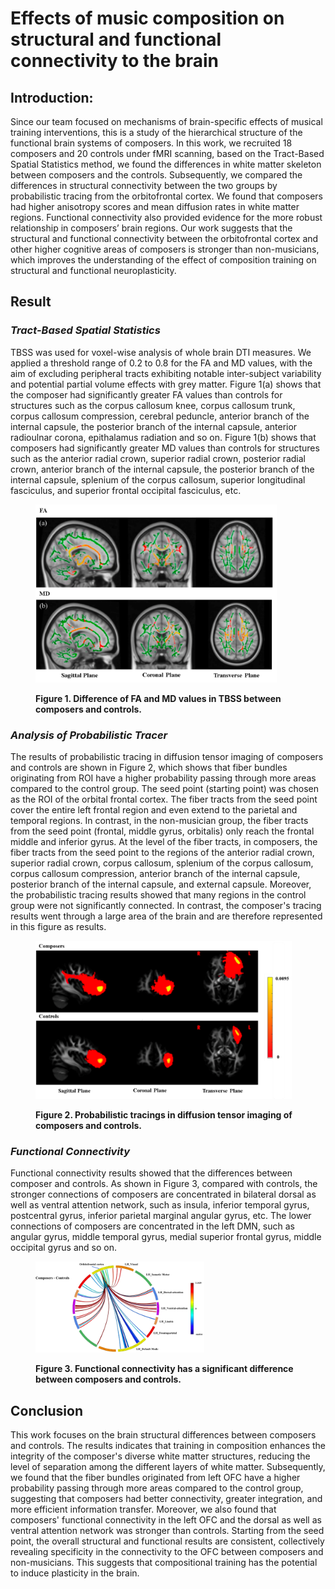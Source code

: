 # Effects of music composition on structural and functional connectivity to the brain 



## Introduction: 

Since our team focused on mechanisms of brain-specific effects of musical training interventions, this is a study of the hierarchical structure of the functional brain systems of composers. In this work, we recruited 18 composers and 20 controls under fMRI scanning, based on the Tract-Based Spatial Statistics method, we found the differences in white matter skeleton between composers and the controls. Subsequently, we compared the differences in structural connectivity between the two groups by probabilistic tracing from the orbitofrontal cortex. We found that composers had higher anisotropy scores and mean diffusion rates in white matter regions. Functional connectivity also provided evidence for the more robust relationship in composers’ brain regions. Our work suggests that the structural and functional connectivity between the orbitofrontal cortex and other higher cognitive areas of composers is stronger than non-musicians, which improves the understanding of the effect of composition training on structural and functional neuroplasticity.

 

 

## Result

### *Tract-Based Spatial Statistics*

TBSS was used for voxel-wise analysis of whole brain DTI measures. We applied a threshold range of 0.2 to 0.8 for the FA and MD values, with the aim of excluding peripheral tracts exhibiting notable inter-subject variability and potential partial volume effects with grey matter. Figure 1(a) shows that the composer had significantly greater FA values than controls for structures such as the corpus callosum knee, corpus callosum trunk, corpus callosum compression, cerebral peduncle, anterior branch of the internal capsule, the posterior branch of the internal capsule, anterior radioulnar corona, epithalamus radiation and so on. Figure 1(b) shows that composers had significantly greater MD values than controls for structures such as the anterior radial crown, superior radial crown, posterior radial crown, anterior branch of the internal capsule, the posterior branch of the internal capsule, splenium of the corpus callosum, superior longitudinal fasciculus, and superior frontal occipital fasciculus, etc.

<figure>
	<p><img src = "TBSS.png" style = "zoom:40%" /></p>
	<figcaption>
        <strong> Figure 1. Difference of FA and MD values in TBSS between composers and controls. </strong>
    </figcaption>
</figure>

### *Analysis of Probabilistic Tracer* 

The results of probabilistic tracing in diffusion tensor imaging of composers and controls are shown in Figure 2, which shows that fiber bundles originating from ROI have a higher probability passing through more areas compared to the control group. The seed point (starting point) was chosen as the ROI of the orbital frontal cortex. The fiber tracts from the seed point cover the entire left frontal region and even extend to the parietal and temporal regions. In contrast, in the non-musician group, the fiber tracts from the seed point (frontal, middle gyrus, orbitalis) only reach the frontal middle and inferior gyrus. At the level of the fiber tracts, in composers, the fiber tracts from the seed point to the regions of the anterior radial crown, superior radial crown, corpus callosum, splenium of the corpus callosum, corpus callosum compression, anterior branch of the internal capsule, posterior branch of the internal capsule, and external capsule. Moreover, the probabilistic tracing results showed that many regions in the control group were not significantly connected. In contrast, the composer's tracing results went through a large area of the brain and are therefore represented in this figure as results.

<figure>
	<p><img src = "Probabilistic Tracer.png" style = "zoom:40%" /></p>
	<figcaption>
        <strong> Figure 2. Probabilistic tracings in diffusion tensor imaging of composers and controls. </strong>
    </figcaption>
</figure>


### *Functional Connectivity* 

Functional connectivity results showed that the differences between composer and controls. As shown in Figure 3, compared with controls, the stronger connections of composers are concentrated in bilateral dorsal as well as ventral attention network, such as insula, inferior temporal gyrus, postcentral gyrus, inferior parietal marginal angular gyrus, etc. The lower connections of composers are concentrated in the left DMN, such as angular gyrus, middle temporal gyrus, medial superior frontal gyrus, middle occipital gyrus and so on.

<figure>
	<p><img src = "Functional Connectivity.png" style = "zoom:40%" /></p>
	<figcaption>
        <strong> Figure 3. Functional connectivity has a significant difference between composers and controls. </strong>
    </figcaption>
</figure>

## Conclusion

This work focuses on the brain structural differences between composers and controls. The results indicates that training in composition enhances the integrity of the composer's diverse white matter structures, reducing the level of separation among the different layers of white matter. Subsequently, we found that the fiber bundles originated from left OFC have a higher probability passing through more areas compared to the control group, suggesting that composers had better connectivity, greater integration, and more efficient information transfer. Moreover, we also found that composers' functional connectivity in the left OFC and the dorsal as well as ventral attention network was stronger than controls. Starting from the seed point, the overall structural and functional results are consistent, collectively revealing specificity in the connectivity to the OFC between composers and non-musicians. This suggests that compositional training has the potential to induce plasticity in the brain.

 
